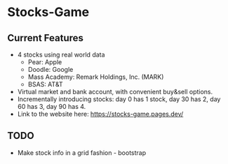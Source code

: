 # Stocks-Game
## Current Features
* 4 stocks using real world data
  * Pear: Apple
  * Doodle: Google
  * Mass Academy: Remark Holdings, Inc. (MARK)
  * BSAS: AT&T
* Virtual market and bank account, with convenient buy&sell options.
* Incrementally introducing stocks: day 0 has 1 stock, day 30 has 2, day 60 has 3, day 90 has 4.
* Link to the website here: https://stocks-game.pages.dev/
## TODO
* Make stock info in a grid fashion - bootstrap